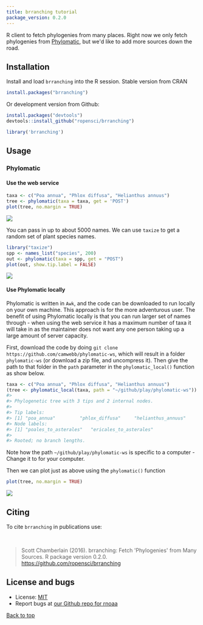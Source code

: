 ```yaml
---
title: brranching tutorial
package_version: 0.2.0
---
```




R client to fetch phylogenies from many places. Right now we only fetch phylogenies from [Phylomatic](http://phylodiversity.net/phylomatic/), but we'd like to add more sources down the road.

<section id="installation">

## Installation

Install and load `brranching` into the R session. Stable version from CRAN


```r
install.packages("brranching")
```

Or development version from Github:


```r
install.packages("devtools")
devtools::install_github("ropensci/brranching")
```


```r
library('brranching')
```

<section id="usage">

## Usage

### Phylomatic

#### Use the web service


```r
taxa <- c("Poa annua", "Phlox diffusa", "Helianthus annuus")
tree <- phylomatic(taxa = taxa, get = 'POST')
plot(tree, no.margin = TRUE)
```

![](/img/tutorial-images/brranching/unnamed-chunk-4-1.png)

You can pass in up to about 5000 names. We can use `taxize` to get a random set of plant species names.


```r
library("taxize")
spp <- names_list("species", 200)
out <- phylomatic(taxa = spp, get = "POST")
plot(out, show.tip.label = FALSE)
```

![](/img/tutorial-images/brranching/unnamed-chunk-5-1.png)

#### Use Phylomatic locally

Phylomatic is written in `Awk`, and the code can be downloaded to run locally on your own machine.
This approach is for the more adventurous user. The benefit of using Phylomatic locally is
that you can run larger set of names through - when using the web service it has a maximum number
of taxa it will take in as the maintainer does not want any one person taking up a large
amount of server capacity.

First, download the code by doing `git clone https://github.com/camwebb/phylomatic-ws`, which
will result in a folder `phylomatic-ws` (or download a zip file, and uncompress it). Then
give the path to that folder in the `path` parameter in the `phylomatic_local()` function as
show below.


```r
taxa <- c("Poa annua", "Phlox diffusa", "Helianthus annuus")
(tree <- phylomatic_local(taxa, path = "~/github/play/phylomatic-ws"))
#>
#> Phylogenetic tree with 3 tips and 2 internal nodes.
#>
#> Tip labels:
#> [1] "poa_annua"         "phlox_diffusa"     "helianthus_annuus"
#> Node labels:
#> [1] "poales_to_asterales"   "ericales_to_asterales"
#>
#> Rooted; no branch lengths.
```

Note how the path `~/github/play/phylomatic-ws` is specific to a computer - Change it to for
your computer.

Then we can plot just as above using the `phylomatic()` function


```r
plot(tree, no.margin = TRUE)
```

![](/img/tutorial-images/brranching/unnamed-chunk-7-1.png)

## Citing

To cite `brranching` in publications use:

<br>

> Scott Chamberlain (2016). brranching: Fetch 'Phylogenies' from Many Sources. R package version 0.2.0. https://github.com/ropensci/brranching

<section id="license_bugs">

## License and bugs

* License: [MIT](http://opensource.org/licenses/MIT)
* Report bugs at [our Github repo for rnoaa](https://github.com/ropensci/brranching/issues?state=open)

[Back to top](#top)
